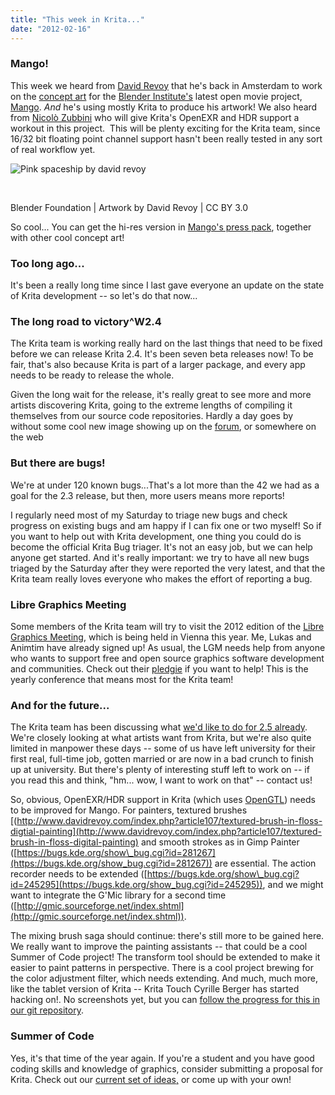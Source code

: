 ```yaml
---
title: "This week in Krita..."
date: "2012-02-16"
---
```


### Mango!

This week we heard from [David Revoy](http://www.davidrevoy.com) that he's back in Amsterdam to work on the [concept art](http://mango.blender.org/gallery/) for the [Blender Institute's](http://www.blender.org/blenderorg/blender-institute/) latest open movie project, [Mango](http://mango.blender.org). _And_ he's using mostly Krita to produce his artwork! We also heard from [Nicolò Zubbini](http://mango.blender.org/team/) who will give Krita's OpenEXR and HDR support a workout in this project.  This will be plenty exciting for the Krita team, since 16/32 bit floating point channel support hasn't been really tested in any sort of real workflow yet.

![Pink spaceship by david revoy](/images/posts/2012/pink-battle-worn-outside_mango_concept-art_04_sm.png)

 

Blender Foundation | Artwork by David Revoy | CC BY 3.0

So cool... You can get the hi-res version in [Mango's press pack](http://mango.blender.org/production/mango-press-kit/), together with other cool concept art!

### Too long ago...

It's been a really long time since I last gave everyone an update on the state of Krita development -- so let's do that now...

### The long road to victory^W2.4

The Krita team is working really hard on the last things that need to be fixed before we can release Krita 2.4. It's been seven beta releases now! To be fair, that's also because Krita is part of a larger package, and every app needs to be ready to release the whole.

Given the long wait for the release, it's really great to see more and more artists discovering Krita, going to the extreme lengths of compiling it themselves from our source code repositories. Hardly a day goes by without some cool new image showing up on the [forum](http://forum.kde.org/viewforum.php?f=138&sid=b29e95ded4e53c92a260d4692de3900e), or somewhere on the web

### But there are bugs!

We're at under 120 known bugs...That's a lot more than the 42 we had as a goal for the 2.3 release, but then, more users means more reports!

I regularly need most of my Saturday to triage new bugs and check progress on existing bugs and am happy if I can fix one or two myself! So if you want to help out with Krita development, one thing you could do is become the official Krita Bug triager. It's not an easy job, but we can help anyone get started. And it's really important: we try to have all new bugs triaged by the Saturday after they were reported the very latest, and that the Krita team really loves everyone who makes the effort of reporting a bug.

### Libre Graphics Meeting

Some members of the Krita team will try to visit the 2012 edition of the [Libre Graphics Meeting](http://www.libregraphicsmeeting.org), which is being held in Vienna this year. Me, Lukas and Animtim have already signed up! As usual, the LGM needs help from anyone who wants to support free and open source graphics software development and communities. Check out their [pledgie](http://pledgie.com/campaigns/16614) if you want to help! This is the yearly conference that means most for the Krita team!

### And for the future...

The Krita team has been discussing what [we'd like to do for 2.5 already](http://lists.kde.org/?l=kde-kimageshop&m=132765818014567&w=2). We're closely looking at what artists want from Krita, but we're also quite limited in manpower these days -- some of us have left university for their first real, full-time job, gotten married or are now in a bad crunch to finish up at university. But there's plenty of interesting stuff left to work on -- if you read this and think, "hm... wow, I want to work on that" -- contact us!

So, obvious, OpenEXR/HDR support in Krita (which uses [OpenGTL](http://www.opengtl.org)) needs to be improved for Mango. For painters, textured brushes  [(http://www.davidrevoy.com/index.php?article107/textured-brush-in-floss-digtial-painting](http://www.davidrevoy.com/index.php?article107/textured-brush-in-floss-digital-painting) and smooth strokes as in Gimp Painter ([https://bugs.kde.org/show\_bug.cgi?id=281267](https://bugs.kde.org/show_bug.cgi?id=281267)) are essential. The action recorder needs to be extended ([https://bugs.kde.org/show\_bug.cgi?id=245295](https://bugs.kde.org/show_bug.cgi?id=245295)), and we might want to integrate the G'Mic library for a second time ([http://gmic.sourceforge.net/index.shtml](http://gmic.sourceforge.net/index.shtml)).

The mixing brush saga should continue: there's still more to be gained here. We really want to improve the painting assistants -- that could be a cool Summer of Code project! The transform tool should be extended to make it easier to paint patterns in perspective. There is a cool project brewing for the color adjustment filter, which needs extending. And much, much more, like the tablet version of Krita -- Krita Touch Cyrille Berger has started hacking on!. No screenshots yet, but you can [follow the progress for this in our git repository](https://projects.kde.org/projects/calligra/repository/show?rev=krita-touch-cyrille_berger).

### Summer of Code

Yes, it's that time of the year again. If you're a student and you have good coding skills and knowledge of graphics, consider submitting a proposal for Krita. Check out our [current set of ideas,](http://community.kde.org/GSoC/2012/Ideas#Calligra_Krita) or come up with your own!
